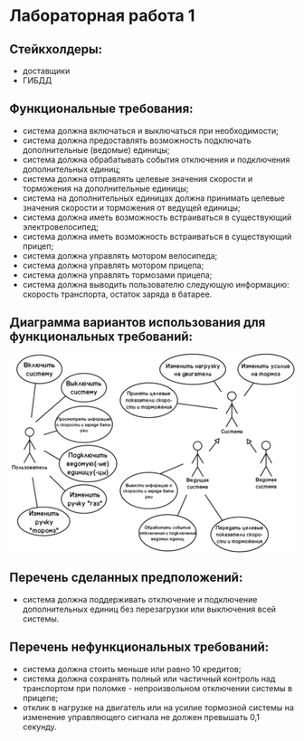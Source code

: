# Лабораторная работа 1
## Стейкхолдеры:
- доставщики
- ГИБДД
## Функциональные требования:
- система должна включаться и выключаться при необходимости;
- система должна предоставлять возможность подключать дополнительные (ведомые) единицы;
- система должна обрабатывать события отключения и подключения дополнительных единиц;
- система должна отправлять целевые значения скорости и торможения на дополнительные единицы;
- система на дополнительных единицах должна принимать целевые значения скорости и торможения от ведущей единицы;
- система должна иметь возможность встраиваться в существующий электровелосипед;
- система должна иметь возможность встраиваться в существующий прицеп;
- система должна управлять мотором велосипеда;
- система должна управлять мотором прицепа;
- система должна управлять тормозами прицепа;
- система должна выводить пользователю следующую информацию: скорость транспорта, остаток заряда в батарее.
## Диаграмма вариантов использования для функциональных требований:
![](./Диаграма%20вариантов%20использования.png)
## Перечень сделанных предположений:
- система должна поддерживать отключение и подключение дополнительных единиц без перезагрузки или выключения всей системы.

## Перечень нефункциональных требований:
- система должна стоить меньше или равно 10 кредитов;
- система должна сохранять полный или частичный контроль над транспортом при поломке - непроизвольном отключении системы в прицепе;
- отклик в нагрузке на двигатель или на усилие тормозной системы на изменение управляющего сигнала не должен превышать 0,1 секунду.



